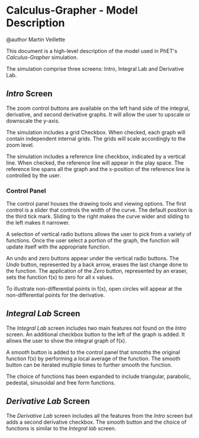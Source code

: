 # Calculus-Grapher - Model Description

@author Martin Veillette

This document is a high-level description of the model used in PhET's _Calculus-Grapher_ simulation.

The simulation comprise three screens: Intro, Integral Lab and Derivative Lab.

## _Intro_ Screen

The zoom control buttons are available on the left hand side of the integral, derivative, and second derivative graphs.
It will allow the user to upscale or downscale the y-axis.

The simulation includes a grid Checkbox. When checked, each graph will contain independent internal grids. The grids
will scale accordingly to the zoom level.

The simulation includes a reference line checkbox, indicated by a vertical line. When checked, the reference line will
appear in the play space. The reference line spans all the graph and the x-position of the reference line is controlled
by the user.

### Control Panel

The control panel houses the drawing tools and viewing options. The first control is a slider that controls the width of
the curve. The default position is the third tick mark. Sliding to the right makes the curve wider and sliding to the
left makes it narrower.

A selection of vertical radio buttons allows the user to pick from a variety of functions. Once the user select a
portion of the graph, the function will update itself with the appropriate function.

An undo and zero buttons appear under the vertical radio buttons. The _Undo_ button, represented by a back arrow, erases
the last change done to the function. The application of the _Zero_ button, represented by an eraser, sets the function
f(x) to zero for all x values.

To illustrate non-differential points in f(x), open circles will appear at the non-differential points for the
derivative.

## _Integral Lab_ Screen

The _Integral Lab_ screen includes two main features not found on the _Intro_ screen. An additional checkbox button to
the left of the graph is added. It allows the user to show the integral graph of f(x).

A _smooth_ button is added to the control panel that smooths the original function f(x) by performing a local average of
the function. The smooth button can be iterated multiple times to further smooth the function.

The choice of functions has been expanded to include triangular, parabolic, pedestal, sinusoidal and free form
functions.

## _Derivative Lab_ Screen

The _Derivative Lab_ screen includes all the features from the _Intro_ screen but adds a second derivative checkbox. The
smooth button and the choice of functions is similar to the _Integral lab_ screen. 

